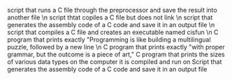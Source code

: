 script that runs a C file through the preprocessor and save the result into another file \n
script thtat copiles a C file but does not link \n
script that generates the assembly code of a C code and save it in an output file \n
script that compiles a C file and creates an executable named cisfun \n
C program that prints exactly "Programming is like building a multilingual puzzle, followed by a new line \n
C program that prints exactly "with proper grammar, but the outcome is a piece of art,"
C program that prints the sizes of various data types on the computer it is compiled and run on
Script that generates the assembly code of a C code and save it in an output file
